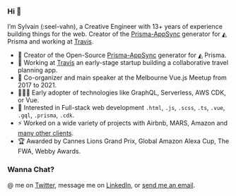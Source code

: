### Hi 🖖

I’m Sylvain (:seel-vahn), a Creative Engineer with 13+ years of experience building things for the web. Creator of the [Prisma-AppSync](https://prisma-appsync.vercel.app/) generator for ◭ Prisma and working at [Travis](https://www.travistravis.co/plan-a-trip).

- 👾 Creator of the Open-Source [Prisma-AppSync](https://prisma-appsync.vercel.app/) generator for ◭ Prisma.
- 🧳 Working at [Travis](https://www.travistravis.co/plan-a-trip) an early-stage startup building a collaborative travel planning app.
- 💬 Co-organizer and main speaker at the Melbourne Vue.js Meetup from 2017 to 2021.
- 👨🏽‍💻 Early adopter of technologies like GraphQL, Serverless, AWS CDK, or Vue.
- 🧐 Interested in Full-stack web development `.html`, `.js`, `.scss`, `.ts`, `.vue`, `.gql`, `.prisma`, `.cdk`.
- ⚡️ Worked on a wide variety of projects with Airbnb, MARS, Amazon and [many other clients](https://sylvainsimao.fr).
- 🏆 Awarded by Cannes Lions Grand Prix, Global Amazon Alexa Cup, The FWA, Webby Awards.

### Wanna Chat?

@ me on [Twitter](https://twitter.com/_maoosi), message me on [LinkedIn](https://www.linkedin.com/in/sylvainsimao/), or [send me an email](https://sylvainsimao.fr/contact). 
